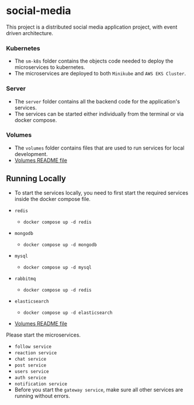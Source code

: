 # social-media
This project is a distributed social media application project, with event driven architecture. 

### Kubernetes
* The `sm-k8s` folder contains the objects code needed to deploy the microservices to kubernetes.
* The microservices are deployed to both `Minikube` and `AWS EKS Cluster`.

### Server
* The `server` folder contains all the backend code for the application's services.
* The services can be started either individually from the terminal or via docker compose.

### Volumes
* The `volumes` folder contains files that are used to run services for local development.
* [Volumes README file](https://github.com/LibenHailu/social-media/blob/main/volumes/README.md)

## Running Locally
* To start the services locally, you need to first start the required services inside the docker compose file.
* `redis`
  * `docker compose up -d redis`
* `mongodb`
  * `docker compose up -d mongodb`
* `mysql`
  * `docker compose up -d mysql`
* `rabbitmq`
  * `docker compose up -d redis`
* `elasticsearch`
  * `docker compose up -d elasticsearch`

* [Volumes README file](https://github.com/LibenHailu/social-media/blob/main/volumes/README.md)

Please start the microservices.
* `follow service`
* `reaction service`
* `chat service`
* `post service`
* `users service`
* `auth service`
* `notification service`
* Before you start the `gateway service`, make sure all other services are running without errors.

